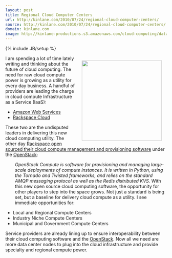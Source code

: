 ```yaml
---
layout: post
title: Regional Cloud Computer Centers
url: http://kinlane.com/2010/07/24/regional-cloud-computer-centers/
source: http://kinlane.com/2010/07/24/regional-cloud-computer-centers/
domain: kinlane.com
image: http://kinlane-productions.s3.amazonaws.com/cloud-computing/datacenter1.png
---
```

{% include JB/setup %}<p><!DOCTYPE html PUBLIC "-//W3C//DTD XHTML 1.0 Transitional//EN"
    "http://www.w3.org/TR/xhtml1/DTD/xhtml1-transitional.dtd">
<html xmlns="http://www.w3.org/1999/xhtml">
  <head>
    <title></title>
  </head>
  <body>
    <img class="alignnone" style="padding: 15px;" title="Cloud Compute Centers" src="http://kinlane-productions.s3.amazonaws.com/cloud-computing/datacenter1.png" alt="" width="250" align="right" />I
    am spending a lot of time lately writing and thinking about the future of cloud computing. The need for raw cloud compute power is growing as a utility for every day business. A handful of
    providers are leading the charge in cloud compute Infrastructure as a Service (IaaS):
    <ul class="mainlist">
      <li>
        <a href="http://aws.amazon.com/" target="_blank">Amazon Web Services</a>
      </li>
      <li>
        <a href="http://www.rackspacecloud.com/" target="_blank">Rackspace Cloud</a>
      </li>
    </ul>These two are the undisputed leaders in delivering this new cloud computing utility. The other day <a href=
    "http://www.kinlane.com/2010/07/openstack-open-source-open-standards-cloud/">Rackspace open sourced their cloud compute management and provisioning software</a> under the <a href=
    "http://www.openstack.org" target="_blank">OpenStack</a>:
    <p style="padding-left: 30px;">
      <em>OpenStack Compute is software for provisioning and managing large-scale deployments of compute instances. It is written in Python, using the Tornado and Twisted frameworks, and relies on
      the standard AMQP messaging protocol as well as the Redis distributed KVS.</em> With this new open source cloud computing software, the opportunity for other players to step into the space
      grows. Not just a standard is being set, but a baseline for delivery cloud compute as a utility. I see immediate opportunities for:
    </p>
    <ul class="mainlist">
      <li>Local and Regional Compute Centers
      </li>
      <li>Industry Niche Compute Centers
      </li>
      <li>Municipal and Government Compute Centers
      </li>
    </ul>Service providers are already lining up to ensure interoperability between their cloud computing software and the <a href="http://www.openstack.org/" target="_blank">OpenStack</a>. Now all
    we need are more data center nodes to plug into the cloud infrastructure and provide specialty and regional compute power.
  </body>
</html></p>
